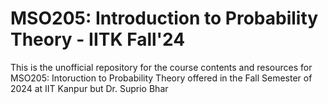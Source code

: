 # MSO205: Introduction to Probability Theory - IITK Fall'24

This is the unofficial repository for the course contents and resources for MSO205: Intoruction to Probability Theory offered in the Fall Semester of 2024 at IIT Kanpur but Dr. Suprio Bhar